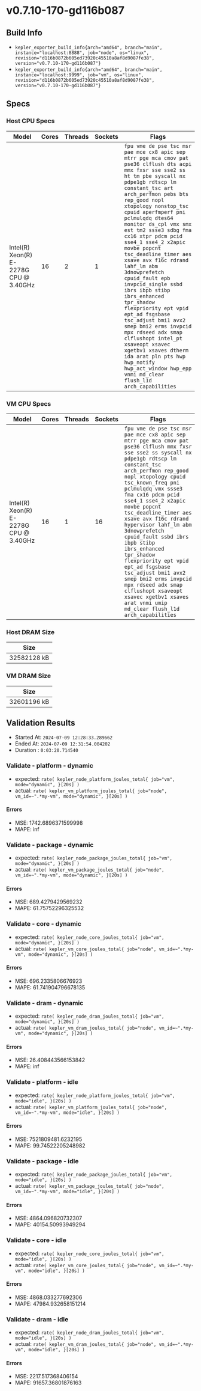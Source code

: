 # v0.7.10-170-gd116b087

## Build Info

  * `kepler_exporter_build_info{arch="amd64", branch="main", instance="localhost:8888", job="node", os="linux", revision="d116b0872b605ed73920c45510a8af8d9087fe38", version="v0.7.10-170-gd116b087"}`
  * `kepler_exporter_build_info{arch="amd64", branch="main", instance="localhost:9999", job="vm", os="linux", revision="d116b0872b605ed73920c45510a8af8d9087fe38", version="v0.7.10-170-gd116b087"}`
## Specs
### Host CPU Specs
| Model | Cores | Threads | Sockets | Flags |
|-----------|-----------|-------------|-------------|-----------|
| Intel(R) Xeon(R) E-2278G CPU @ 3.40GHz | 16 | 2 | 1 | ```fpu vme de pse tsc msr pae mce cx8 apic sep mtrr pge mca cmov pat pse36 clflush dts acpi mmx fxsr sse sse2 ss ht tm pbe syscall nx pdpe1gb rdtscp lm constant_tsc art arch_perfmon pebs bts rep_good nopl xtopology nonstop_tsc cpuid aperfmperf pni pclmulqdq dtes64 monitor ds_cpl vmx smx est tm2 ssse3 sdbg fma cx16 xtpr pdcm pcid sse4_1 sse4_2 x2apic movbe popcnt tsc_deadline_timer aes xsave avx f16c rdrand lahf_lm abm 3dnowprefetch cpuid_fault epb invpcid_single ssbd ibrs ibpb stibp ibrs_enhanced tpr_shadow flexpriority ept vpid ept_ad fsgsbase tsc_adjust bmi1 avx2 smep bmi2 erms invpcid mpx rdseed adx smap clflushopt intel_pt xsaveopt xsavec xgetbv1 xsaves dtherm ida arat pln pts hwp hwp_notify hwp_act_window hwp_epp vnmi md_clear flush_l1d arch_capabilities``` |
### VM CPU Specs
| Model | Cores | Threads | Sockets | Flags |
|-----------|-----------|-------------|-------------|-----------|
| Intel(R) Xeon(R) E-2278G CPU @ 3.40GHz | 16 | 1 | 16 | ```fpu vme de pse tsc msr pae mce cx8 apic sep mtrr pge mca cmov pat pse36 clflush mmx fxsr sse sse2 ss syscall nx pdpe1gb rdtscp lm constant_tsc arch_perfmon rep_good nopl xtopology cpuid tsc_known_freq pni pclmulqdq vmx ssse3 fma cx16 pdcm pcid sse4_1 sse4_2 x2apic movbe popcnt tsc_deadline_timer aes xsave avx f16c rdrand hypervisor lahf_lm abm 3dnowprefetch cpuid_fault ssbd ibrs ibpb stibp ibrs_enhanced tpr_shadow flexpriority ept vpid ept_ad fsgsbase tsc_adjust bmi1 avx2 smep bmi2 erms invpcid mpx rdseed adx smap clflushopt xsaveopt xsavec xgetbv1 xsaves arat vnmi umip md_clear flush_l1d arch_capabilities``` |
### Host DRAM Size
| Size |
|------|
| 32582128 kB |
### VM DRAM Size
| Size |
|------|
| 32601196 kB |

## Validation Results

   * Started At: `2024-07-09 12:28:33.289662`
   * Ended   At: `2024-07-09 12:31:54.004202`
   * Duration  : `0:03:20.714540`

### Validate - platform - dynamic

  * expected:  `rate( kepler_node_platform_joules_total{ job="vm", mode="dynamic", }[20s] ) `
  * actual:  `rate( kepler_vm_platform_joules_total{ job="node", vm_id=~".*my-vm", mode="dynamic", }[20s] ) `
#### Errors

  * MSE: 1742.6896371599998
  * MAPE: inf
### Validate - package - dynamic

  * expected:  `rate( kepler_node_package_joules_total{ job="vm", mode="dynamic", }[20s] ) `
  * actual:  `rate( kepler_vm_package_joules_total{ job="node", vm_id=~".*my-vm", mode="dynamic", }[20s] ) `
#### Errors

  * MSE: 689.4279429569232
  * MAPE: 61.75752296325532
### Validate - core - dynamic

  * expected:  `rate( kepler_node_core_joules_total{ job="vm", mode="dynamic", }[20s] ) `
  * actual:  `rate( kepler_vm_core_joules_total{ job="node", vm_id=~".*my-vm", mode="dynamic", }[20s] ) `
#### Errors

  * MSE: 696.2335806676923
  * MAPE: 61.741904796678135
### Validate - dram - dynamic

  * expected:  `rate( kepler_node_dram_joules_total{ job="vm", mode="dynamic", }[20s] ) `
  * actual:  `rate( kepler_vm_dram_joules_total{ job="node", vm_id=~".*my-vm", mode="dynamic", }[20s] ) `
#### Errors

  * MSE: 26.408443566153842
  * MAPE: inf
### Validate - platform - idle

  * expected:  `rate( kepler_node_platform_joules_total{ job="vm", mode="idle", }[20s] ) `
  * actual:  `rate( kepler_vm_platform_joules_total{ job="node", vm_id=~".*my-vm", mode="idle", }[20s] ) `
#### Errors

  * MSE: 7521809481.6232195
  * MAPE: 99.74522205248982
### Validate - package - idle

  * expected:  `rate( kepler_node_package_joules_total{ job="vm", mode="idle", }[20s] ) `
  * actual:  `rate( kepler_vm_package_joules_total{ job="node", vm_id=~".*my-vm", mode="idle", }[20s] ) `
#### Errors

  * MSE: 4864.096820732307
  * MAPE: 40154.50993949294
### Validate - core - idle

  * expected:  `rate( kepler_node_core_joules_total{ job="vm", mode="idle", }[20s] ) `
  * actual:  `rate( kepler_vm_core_joules_total{ job="node", vm_id=~".*my-vm", mode="idle", }[20s] ) `
#### Errors

  * MSE: 4868.033277692306
  * MAPE: 47984.932658151214
### Validate - dram - idle

  * expected:  `rate( kepler_node_dram_joules_total{ job="vm", mode="idle", }[20s] ) `
  * actual:  `rate( kepler_vm_dram_joules_total{ job="node", vm_id=~".*my-vm", mode="idle", }[20s] ) `
#### Errors

  * MSE: 2217.517368406154
  * MAPE: 91657.36801876163

